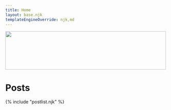 ```yaml
---
title: Home
layout: base.njk
templateEngineOverride: njk,md
---
```


<img src="https://r1.denr.gov.ph/images/2023/GAD/tumblr_0dbb0682c703c1b511903012b1a403d4_07a23dc7_500.gif" height="120px" width="500px">



# Posts  

{% include "postlist.njk" %}
